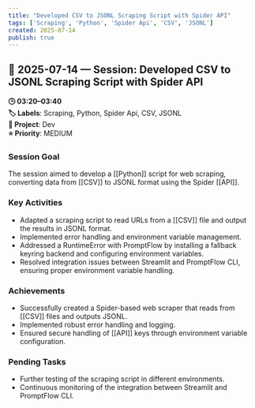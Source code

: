 ```yaml
---
title: "Developed CSV to JSONL Scraping Script with Spider API"
tags: ['Scraping', 'Python', 'Spider Api', 'CSV', 'JSONL']
created: 2025-07-14
publish: true
---
```


## 📅 2025-07-14 — Session: Developed CSV to JSONL Scraping Script with Spider API

**🕒 03:20–03:40**  
**🏷️ Labels**: Scraping, Python, Spider Api, CSV, JSONL  
**📂 Project**: Dev  
**⭐ Priority**: MEDIUM  


### Session Goal
The session aimed to develop a [[Python]] script for web scraping, converting data from [[CSV]] to JSONL format using the Spider [[API]].

### Key Activities
- Adapted a scraping script to read URLs from a [[CSV]] file and output the results in JSONL format.
- Implemented error handling and environment variable management.
- Addressed a RuntimeError with PromptFlow by installing a fallback keyring backend and configuring environment variables.
- Resolved integration issues between Streamlit and PromptFlow CLI, ensuring proper environment variable handling.

### Achievements
- Successfully created a Spider-based web scraper that reads from [[CSV]] files and outputs JSONL.
- Implemented robust error handling and logging.
- Ensured secure handling of [[API]] keys through environment variable configuration.

### Pending Tasks
- Further testing of the scraping script in different environments.
- Continuous monitoring of the integration between Streamlit and PromptFlow CLI.
